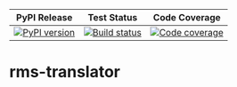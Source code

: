 | PyPI Release | Test Status | Code Coverage |
| ------------ | ----------- | ------------- |
| [![PyPI version](https://badge.fury.io/py/rms-translator.svg)](https://badge.fury.io/py/rms-translator) | [![Build status](https://img.shields.io/github/actions/workflow/status/SETI/rms-translator/run-tests.yml?branch=main)](https://github.com/SETI/rms-translator/actions) | [![Code coverage](https://img.shields.io/codecov/c/github/SETI/rms-translator/main?logo=codecov)](https://codecov.io/gh/SETI/rms-translator) |

# rms-translator
